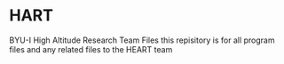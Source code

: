 # HART
BYU-I High Altitude Research Team Files
this repisitory is for all program files and any related files to the HEART team
